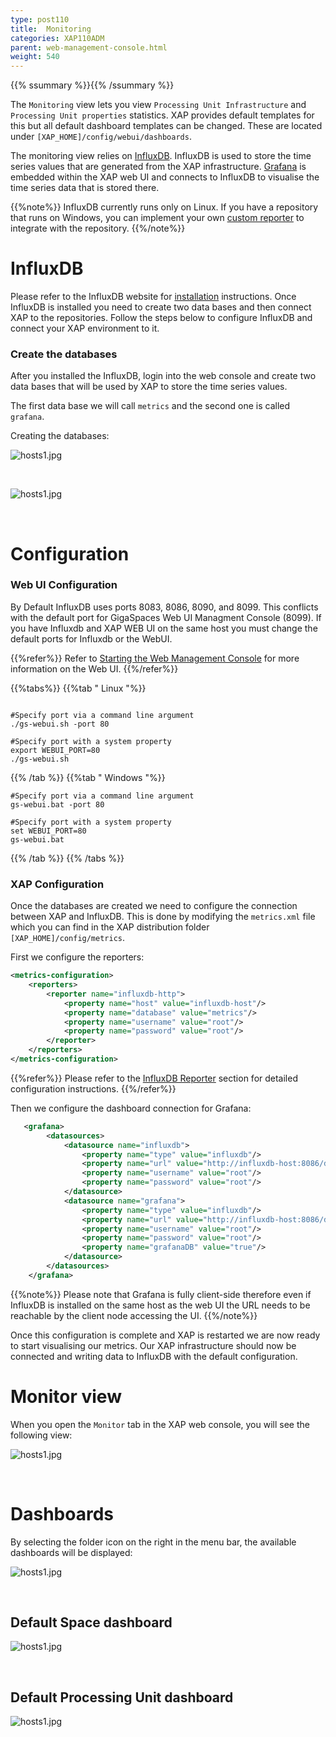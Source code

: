 ```yaml
---
type: post110
title:  Monitoring
categories: XAP110ADM
parent: web-management-console.html
weight: 540
---
```



{{% ssummary %}}{{% /ssummary %}}


The `Monitoring` view lets you view `Processing Unit Infrastructure` and  `Processing Unit properties` statistics. XAP provides
default templates for this but all default dashboard templates can be changed. These are located under `[XAP_HOME]/config/webui/dashboards`.

The monitoring view relies on [InfluxDB](http://influxdb.com/). InfluxDB is used to store the time series values that are generated from the XAP infrastructure.
[Grafana](http://grafana.org) is embedded within the XAP web UI and connects to InfluxDB to visualise the time series data that is stored there.


{{%note%}}
InfluxDB currently runs only on Linux. If you have a repository that runs on Windows, you can implement your own [custom reporter](./metrics-custom-reporter.html) to integrate with the repository.
{{%/note%}}


# InfluxDB

Please refer to the InfluxDB website for [installation](http://influxdb.com/docs/v0.8/introduction/installation.html) instructions.
Once InfluxDB is installed you need to create two data bases and then connect XAP to the repositories.  Follow the steps below to configure InfluxDB and connect your XAP environment to it.


### Create the databases

After you installed the InfluxDB, login into the web console and create two data bases that will be used by XAP to store the time series values.

The first data base we will call `metrics` and the second one is called `grafana`.

Creating the databases:

![hosts1.jpg](/attachment_files/web-console/influxdb-create-db.jpg)

<br>

![hosts1.jpg](/attachment_files/web-console/influxdb-create-db2.jpg)

<br>


# Configuration

### Web UI Configuration

By Default InfluxDB uses ports 8083, 8086, 8090, and 8099. This conflicts with the default port for GigaSpaces Web UI Managment Console (8099). If you have Influxdb and XAP WEB UI on the same host you must change the default ports for Influxdb or the WebUI.

{{%refer%}}
Refer to [Starting the Web Management Console](./web-management-console-starting.html) for more information on the Web UI.
{{%/refer%}}

{{%tabs%}}
{{%tab "  Linux "%}}


```console

#Specify port via a command line argument
./gs-webui.sh -port 80

#Specify port with a system property
export WEBUI_PORT=80
./gs-webui.sh
```

{{% /tab %}}
{{%tab "  Windows "%}}


```console
#Specify port via a command line argument
gs-webui.bat -port 80

#Specify port with a system property
set WEBUI_PORT=80
gs-webui.bat
```

{{% /tab %}}
{{% /tabs %}}


### XAP Configuration

Once the databases are created we need to configure the connection between XAP and InfluxDB. This is done by modifying the `metrics.xml` file which you can find in the XAP distribution
folder `[XAP_HOME]/config/metrics`.

First we configure the reporters:


```xml
<metrics-configuration>
    <reporters>
        <reporter name="influxdb-http">
            <property name="host" value="influxdb-host"/>
            <property name="database" value="metrics"/>
            <property name="username" value="root"/>
            <property name="password" value="root"/>
        </reporter>
    </reporters>
</metrics-configuration>
```

{{%refer%}}
Please refer to the [InfluxDB Reporter](./metrics-influxdb-reporter.html) section for detailed configuration instructions.
{{%/refer%}}

Then we configure the dashboard connection for Grafana:


```xml
   <grafana>
        <datasources>
            <datasource name="influxdb">
                <property name="type" value="influxdb"/>
                <property name="url" value="http://influxdb-host:8086/db/metrics"/>
                <property name="username" value="root"/>
                <property name="password" value="root"/>
            </datasource>
            <datasource name="grafana">
                <property name="type" value="influxdb"/>
                <property name="url" value="http://influxdb-host:8086/db/grafana"/>
                <property name="username" value="root"/>
                <property name="password" value="root"/>
                <property name="grafanaDB" value="true"/>
            </datasource>
        </datasources>
    </grafana>
```

{{%note%}}
Please note that Grafana is fully client-side therefore even if InfluxDB is installed on the same host as the web UI the URL needs to be reachable by the client node accessing the UI.
{{%/note%}}

Once this configuration is complete and XAP is restarted we are now ready to start visualising our metrics. Our XAP infrastructure should now be connected and writing data to InfluxDB with the default configuration.


# Monitor view

When you open the `Monitor` tab in the XAP web console, you will see the following view:

![hosts1.jpg](/attachment_files/web-console/monitor.jpg)

<br>

# Dashboards

By selecting the folder icon on the right in the menu bar, the available dashboards will be displayed:

![hosts1.jpg](/attachment_files/web-console/monitor1.jpg)

<br>

## Default Space dashboard

![hosts1.jpg](/attachment_files/web-console/monitor2.jpg)

<br>

## Default Processing Unit dashboard

![hosts1.jpg](/attachment_files/web-console/monitor3.jpg)




